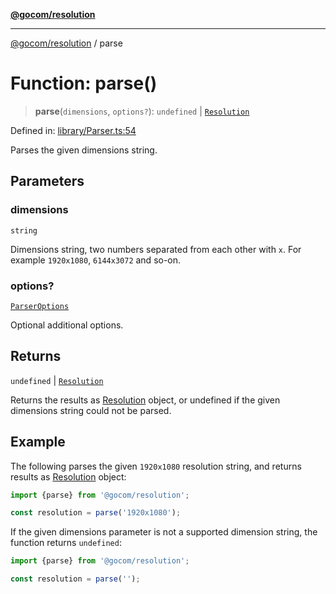 [**@gocom/resolution**](../README.md)

***

[@gocom/resolution](../README.md) / parse

# Function: parse()

> **parse**(`dimensions`, `options?`): `undefined` \| [`Resolution`](../interfaces/Resolution.md)

Defined in: [library/Parser.ts:54](https://github.com/gocom/resolution/blob/b09f35c6aa6800002fde265332915d006dbdfd41/src/library/Parser.ts#L54)

Parses the given dimensions string.

## Parameters

### dimensions

`string`

Dimensions string, two numbers separated from each other with `x`. For example
`1920x1080`, `6144x3072` and so-on.

### options?

[`ParserOptions`](../interfaces/ParserOptions.md)

Optional additional options.

## Returns

`undefined` \| [`Resolution`](../interfaces/Resolution.md)

Returns the results as [Resolution](../interfaces/Resolution.md) object, or undefined if the given dimensions
string could not be parsed.

## Example

The following parses the given `1920x1080` resolution string, and returns results as [Resolution](../interfaces/Resolution.md) object:
```ts
import {parse} from '@gocom/resolution';

const resolution = parse('1920x1080');
```
If the given dimensions parameter is not a supported dimension string, the function returns `undefined`:
```ts
import {parse} from '@gocom/resolution';

const resolution = parse('');
```
